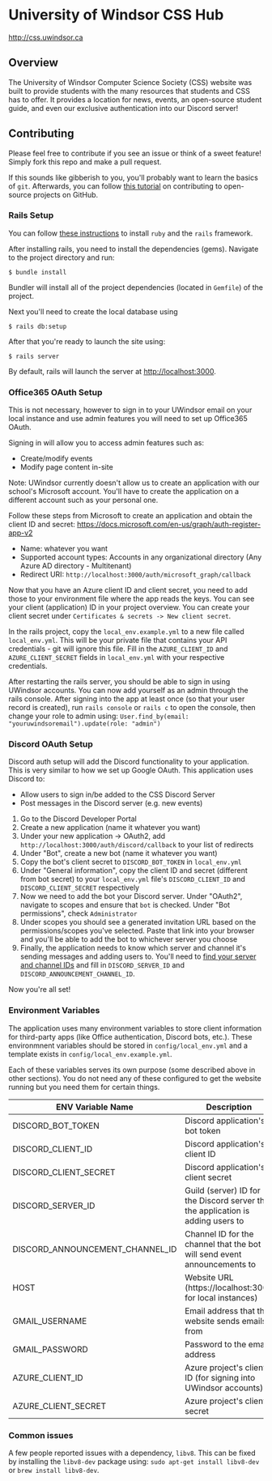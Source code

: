 # University of Windsor CSS Hub

http://css.uwindsor.ca

## Overview

The University of Windsor Computer Science Society (CSS) website was built to provide students with the many resources that students and CSS has to offer. It provides a location for news, events, an open-source student guide, and even our exclusive authentication into our Discord server!

## Contributing

Please feel free to contribute if you see an issue or think of a sweet feature! Simply fork this repo and make a pull request.

If this sounds like gibberish to you, you'll probably want to learn the basics of `git`. Afterwards, you can follow [this tutorial](https://akrabat.com/the-beginners-guide-to-contributing-to-a-github-project/) on contributing to open-source projects on GitHub.

### Rails Setup

You can follow [these instructions](https://www.tutorialspoint.com/ruby-on-rails/rails-installation.htm) to install `ruby` and the `rails` framework.

After installing rails, you need to install the dependencies (gems). Navigate to the project directory and run:

`$ bundle install`

Bundler will install all of the project dependencies (located in `Gemfile`) of the project.

Next you'll need to create the local database using

`$ rails db:setup`

After that you're ready to launch the site using:

`$ rails server`

By default, rails will launch the server at [http://localhost:3000](http://localhost:3000).

### Office365 OAuth Setup

This is not necessary, however to sign in to your UWindsor email on your local instance and use admin features you will need to set up Office365 OAuth.

Signing in will allow you to access admin features such as:
- Create/modify events
- Modify page content in-site

Note: UWindsor currently doesn't allow us to create an application with our school's Microsoft account. You'll have to create the application on a different account such as your personal one.

Follow these steps from Microsoft to create an application and obtain the client ID and secret: https://docs.microsoft.com/en-us/graph/auth-register-app-v2
- Name: whatever you want
- Supported account types: Accounts in any organizational directory (Any Azure AD directory - Multitenant)
- Redirect URI: `http://localhost:3000/auth/microsoft_graph/callback`

Now that you have an Azure client ID and client secret, you need to add those to your environment file where the app reads the keys. You can see your client (application) ID in your project overview. You can create your client secret under `Certificates & secrets -> New client secret`.

In the rails project, copy the `local_env.example.yml` to a new file called `local_env.yml`. This will be your private file that contains your API credentials - git will ignore this file. Fill in the `AZURE_CLIENT_ID` and `AZURE_CLIENT_SECRET` fields in `local_env.yml` with your respective credentials.

After restarting the rails server, you should be able to sign in using UWindsor accounts. You can now add yourself as an admin through the rails console. After signing into the app at least once (so that your user record is created), run `rails console` or `rails c` to open the console, then change your role to admin using:
`User.find_by(email: "youruwindsoremail").update(role: "admin")`

### Discord OAuth Setup

Discord auth setup will add the Discord functionality to your application. This is very similar to how we set up Google OAuth. This application uses Discord to:
- Allow users to sign in/be added to the CSS Discord Server
- Post messages in the Discord server (e.g. new events)

1. Go to the Discord Developer Portal
2. Create a new application (name it whatever you want)
3. Under your new application -> OAuth2, add `http://localhost:3000/auth/discord/callback` to your list of redirects
4. Under "Bot", create a new bot (name it whatever you want)
5. Copy the bot's client secret to `DISCORD_BOT_TOKEN` in `local_env.yml`
6. Under "General information", copy the client ID and secret (different from bot secret) to your `local_env.yml` file's `DISCORD_CLIENT_ID` and `DISCORD_CLIENT_SECRET` respectively
7. Now we need to add the bot your Discord server. Under "OAuth2", navigate to scopes and ensure that `bot` is checked. Under "Bot permissions", check `Administrator`
8. Under scopes you should see a generated invitation URL based on the permissions/scopes you've selected. Paste that link into your browser and you'll be able to add the bot to whichever server you choose
9. Finally, the application needs to know which server and channel it's sending messages and adding users to. You'll need to [find your server and channel IDs](https://support.discordapp.com/hc/en-us/articles/206346498-Where-can-I-find-my-User-Server-Message-ID-) and fill in `DISCORD_SERVER_ID` and `DISCORD_ANNOUNCEMENT_CHANNEL_ID`.

Now you're all set!

### Environment Variables

The application uses many environment variables to store client information for third-party apps (like Office authentication, Discord bots, etc.). These environmnent variables should be stored in `config/local_env.yml` and a template exists in `config/local_env.example.yml`.

Each of these variables serves its own purpose (some described above in other sections). You do not need any of these configured to get the website running but you need them for certain things.

| ENV Variable Name         | Description                                                                      |
|---------------------------|----------------------------------------------------------------------------------|
| DISCORD_BOT_TOKEN         | Discord application's bot token                                                  |
| DISCORD_CLIENT_ID         | Discord application's client ID                                                  |
| DISCORD_CLIENT_SECRET     | Discord application's client secret                                              |
| DISCORD_SERVER_ID          | Guild (server) ID for the Discord server that the application is adding users to |
| DISCORD_ANNOUNCEMENT_CHANNEL_ID | Channel ID for the channel that the bot will send event announcements to         |
| HOST                      | Website URL (https://localhost:3000 for local instances)                         |
| GMAIL_USERNAME            | Email address that the website sends emails from                                 |
| GMAIL_PASSWORD            | Password to the email address                                                    |
| AZURE_CLIENT_ID           | Azure project's client ID (for signing into UWindsor accounts)                   |
| AZURE_CLIENT_SECRET       | Azure project's client secret                                                    |

### Common issues

A few people reported issues with a dependency, `libv8`. This can be fixed by installing the `libv8-dev` package using:
`sudo apt-get install libv8-dev` or `brew install libv8-dev`.

